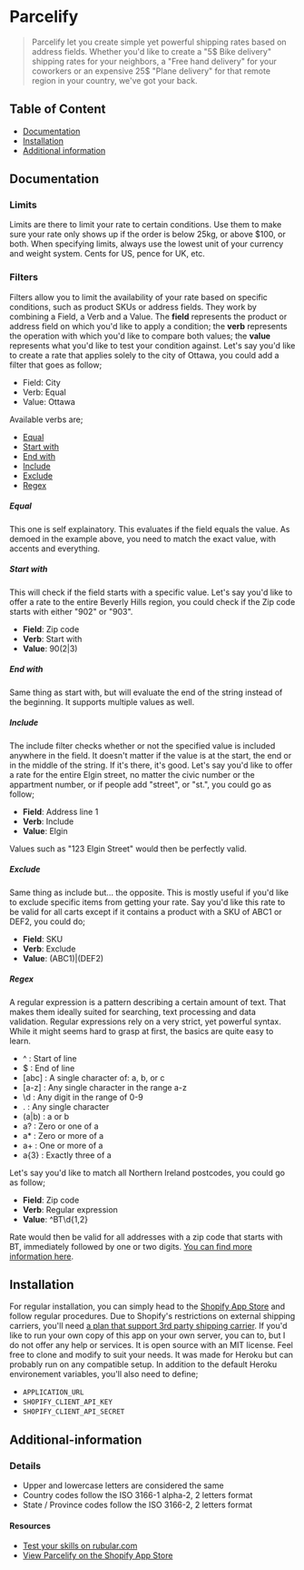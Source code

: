 # Parcelify

> Parcelify let you create simple yet powerful shipping rates based on address fields. Whether you'd like to create a "5$ Bike delivery" shipping rates for your neighbors, a "Free hand delivery" for your coworkers or an expensive 25$ "Plane delivery" for that remote region in your country, we've got your back.

## Table of Content

- [Documentation](#documentation)
- [Installation](#installation)
- [Additional information](#additional-information)

## Documentation

### Limits

Limits are there to limit your rate to certain conditions. Use them to make sure your rate only shows up if the order is below 25kg, or above $100, or both. When specifying limits, always use the lowest unit of your currency and weight system. Cents for US, pence for UK, etc.

### Filters

Filters allow you to limit the availability of your rate based on specific conditions, such as product SKUs or address fields. They work by combining a Field, a Verb and a Value. The **field** represents the product or address field on which you'd like to apply a condition; the **verb** represents the operation with which you'd like to compare both values; the **value** represents what you'd like to test your condition against. Let's say you'd like to create a rate that applies solely to the city of Ottawa, you could add a filter that goes as follow;

- Field: City
- Verb: Equal
- Value: Ottawa

Available verbs are;

- [Equal](#equal)
- [Start with](#start-with)
- [End with](#end-with)
- [Include](#include)
- [Exclude](#exclude)
- [Regex](#regex)

##### Equal

This one is self explainatory. This evaluates if the field equals the value. As demoed in the example above, you need to match the exact value, with accents and everything.

##### Start with

This will check if the field starts with a specific value. Let's say you'd like to offer a rate to the entire Beverly Hills region, you could check if the Zip code starts with either "902" or "903".

- **Field**: Zip code
- **Verb**: Start with
- **Value**: 90(2|3)

##### End with

Same thing as start with, but will evaluate the end of the string instead of the beginning. It supports multiple values as well.

##### Include

The include filter checks whether or not the specified value is included anywhere in the field. It doesn't matter if the value is at the start, the end or in the middle of the string. If it's there, it's good. Let's say you'd like to offer a rate for the entire Elgin street, no matter the civic number or the appartment number, or if people add "street", or "st.", you could go as follow;

- **Field**: Address line 1
- **Verb**: Include
- **Value**: Elgin

Values such as "123 Elgin Street" would then be perfectly valid.


##### Exclude

Same thing as include but... the opposite. This is mostly useful if you'd like to exclude specific items from getting your rate. Say you'd like this rate to be valid for all carts except if it contains a product with a SKU of ABC1 or DEF2, you could do;

- **Field**: SKU
- **Verb**: Exclude
- **Value**: (ABC1)|(DEF2)

##### Regex

A regular expression is a pattern describing a certain amount of text. That makes them ideally suited for searching, text processing and data validation. Regular expressions rely on a very strict, yet powerful syntax. While it might seems hard to grasp at first, the basics are quite easy to learn.

- ^ : Start of line
- $ : End of line
- [abc]	: A single character of: a, b, or c
- [a-z] : Any single character in the range a-z
- \d : Any digit in the range of 0-9
- . : Any single character
- (a\|b) : a or b
- a? : Zero or one of a
- a* : Zero or more of a
- a+ : One or more of a
- a{3} : Exactly three of a

Let's say you'd like to match all Northern Ireland postcodes, you could go as follow;

- **Field**: Zip code
- **Verb**: Regular expression
- **Value**: ^BT\d{1,2}

Rate would then be valid for all addresses with a zip code that starts with BT, immediately followed by one or two digits. [You can find more information here](http://www.regular-expressions.info/lookaround.html).

## Installation

For regular installation, you can simply head to the [Shopify App Store](https://apps.shopify.com/) and follow regular procedures. Due to Shopify's restrictions on external shipping carriers, you'll need [a plan that support 3rd party shipping carrier](https://www.shopify.ca/pricing). If you'd like to run your own copy of this app on your own server, you can to, but I do not offer any help or services. It is open source with an MIT license. Feel free to clone and modify to suit your needs. It was made for Heroku but can probably run on any compatible setup. In addition to the default Heroku environement variables, you'll also need to define;

- `APPLICATION_URL`
- `SHOPIFY_CLIENT_API_KEY`
- `SHOPIFY_CLIENT_API_SECRET`

## Additional-information

### Details

- Upper and lowercase letters are considered the same
- Country codes follow the ISO 3166-1 alpha-2, 2 letters format
- State / Province codes follow the ISO 3166-2, 2 letters format

#### Resources

- [Test your skills on rubular.com](http://rubular.com/)
- [View Parcelify on the Shopify App Store](https://apps.shopify.com/parcelify)
